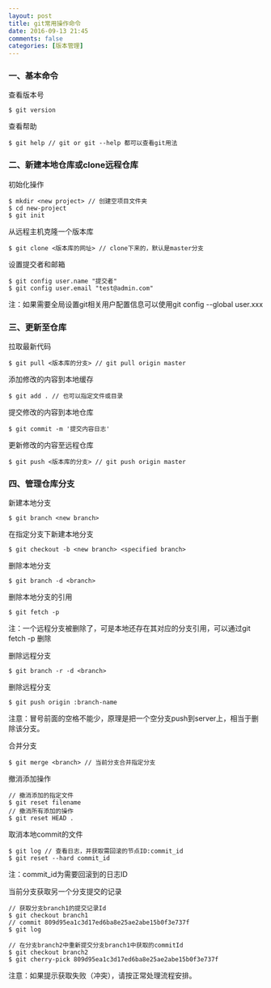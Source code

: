```yaml
---
layout: post
title: git常用操作命令
date: 2016-09-13 21:45
comments: false
categories: [版本管理]
---
```


### 一、基本命令

查看版本号

```
$ git version
```

查看帮助

```
$ git help // git or git --help 都可以查看git用法
```

### 二、新建本地仓库或clone远程仓库

初始化操作

```
$ mkdir <new project> // 创建空项目文件夹
$ cd new-project
$ git init
```

从远程主机克隆一个版本库

```
$ git clone <版本库的网址> // clone下来的，默认是master分支
```

设置提交者和邮箱

```
$ git config user.name "提交者"
$ git config user.email "test@admin.com"
```

注：如果需要全局设置git相关用户配置信息可以使用git config --global user.xxx

### 三、更新至仓库

拉取最新代码

```
$ git pull <版本库的分支> // git pull origin master
```

添加修改的内容到本地缓存

```
$ git add . // 也可以指定文件或目录
```

提交修改的内容到本地仓库

```
$ git commit -m '提交内容日志'
```

更新修改的内容至远程仓库

```
$ git push <版本库的分支> // git push origin master
```

### 四、管理仓库分支

新建本地分支

```
$ git branch <new branch>
```

在指定分支下新建本地分支

```
$ git checkout -b <new branch> <specified branch>
```

删除本地分支

```
$ git branch -d <branch>
```

删除本地分支的引用

```
$ git fetch -p
```

注：一个远程分支被删除了，可是本地还存在其对应的分支引用，可以通过git fetch -p 删除

删除远程分支

```
$ git branch -r -d <branch>
```

删除远程分支

```
$ git push origin :branch-name
```

注意：冒号前面的空格不能少，原理是把一个空分支push到server上，相当于删除该分支。

合并分支

```
$ git merge <branch> // 当前分支合并指定分支
```

撤消添加操作

```
// 撤消添加的指定文件
$ git reset filename
// 撤消所有添加的操作
$ git reset HEAD .
```

取消本地commit的文件

```
$ git log // 查看日志，并获取需回滚的节点ID:commit_id
$ git reset --hard commit_id
```

注：commit_id为需要回滚到的日志ID

当前分支获取另一个分支提交的记录

```
// 获取分支branch1的提交记录Id
$ git checkout branch1
// commit 809d95ea1c3d17ed6ba8e25ae2abe15b0f3e737f
$ git log

// 在分支branch2中重新提交分支branch1中获取的commitId
$ git checkout branch2
$ git cherry-pick 809d95ea1c3d17ed6ba8e25ae2abe15b0f3e737f 
```

注意：如果提示获取失败（冲突），请按正常处理流程安排。



